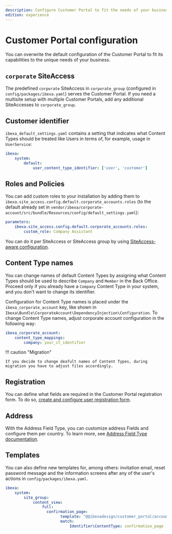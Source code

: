 ```yaml
---
description: Configure Customer Portal to fit the needs of your business.
edition: experience
---
```


# Customer Portal configuration

You can overwrite the default configuration of the Customer Portal
to fit its capabilities to the unique needs of your business.

## `corporate` SiteAccess

The predefined `corporate` SiteAccess in `corporate_group`
(configured in `config/packages/ibexa.yaml`) serves the Customer Portal.
If you need a multisite setup with multiple Customer Portals,
add any additional SiteAccesses to `corporate_group`.

## Customer identifier

`ibexa_default_settings.yaml` contains a setting that indicates what Content Types should be treated like Users in terms of, for example, usage in `UserService`:

```yaml
ibexa:
    system:
        default:
            user_content_type_identifier: ['user', 'customer']
```

## Roles and Policies

You can add custom roles to your installation
by adding them to `ibexa.site_access.config.default.corporate_accounts.roles`
(to the default already set in `vendor/ibexa/corporate-account/src/bundle/Resources/config/default_settings.yaml`):

```yaml
parameters:
    ibexa.site_access.config.default.corporate_accounts.roles:
        custom_role: Company Assistant
```

You can do it per SiteAccess or SiteAccess group by using [SiteAccess-aware configuration](siteaccess_aware_configuration.md).

## Content Type names

You can change names of default Content Types by assigning what
Content Types should be used to describe `Company` and `Member` in the Back Office.
Proceed only if you already have a `Company` Content Type in your system, and you don't want to change its identifier.

Configuration for Content Type names is placed under the `ibexa_corporate_account` key,
like shown in `Ibexa\Bundle\CorporateAccount\DependencyInjection\Configuration`.
To change Content Type names, adjust corporate account configuration in the following way:

```yaml
ibexa_corporate_account:
    content_type_mappings:
        company: your_ct_identifier
```

!!! caution "Migration"

    If you decide to change deafult names of Content Types, during migration you have to adjust files accordingly.


## Registration

You can define what fields are required in the Customer Portal registration form.
To do so, [create and configure user registration form](create_user_registration_form.md).

## Address

With the Address Field Type, you can customize address Fields and configure them per country.
To learn more, see [Address Field Type documentation](addressfield.md).

## Templates

You can also define new templates for, among others: invitation email,
reset password message and the information screens after any of the user's actions in 
`config/packages/ibexa.yaml`.

```yaml
ibexa:
    system:
        site_group:
            content_view:
                full:
                  confirmation_page:
                        template: "@@ibexadesign/customer_portal/account/forgot_password/confirmation_page.html.twig"
                        match:
                            Identifier\ContentType: confirmation_page
```
